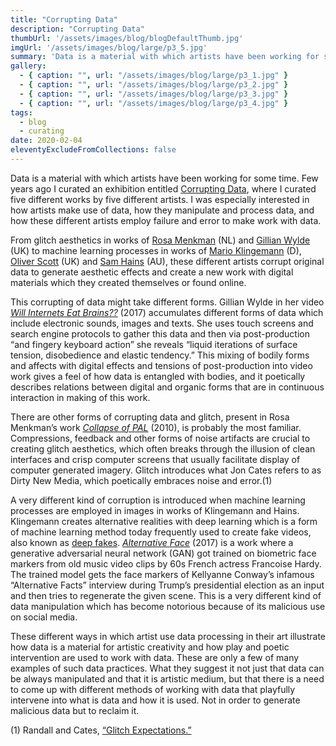 ```yaml
---
title: "Corrupting Data"
description: "Corrupting Data"
thumbUrl: '/assets/images/blog/blogDefaultThumb.jpg'
imgUrl: '/assets/images/blog/large/p3_5.jpg'
summary: 'Data is a material with which artists have been working for some time. Few years ago I curated an exhibition entitled Corrupting Data where I curated five different works by five different artists. I was especially interested in how artists make use of data, how they manipulate and process data, and how these different artists employ failure and error to make work with data.'
gallery:
  - { caption: "", url: "/assets/images/blog/large/p3_1.jpg" }
  - { caption: "", url: "/assets/images/blog/large/p3_2.jpg" }
  - { caption: "", url: "/assets/images/blog/large/p3_3.jpg" }
  - { caption: "", url: "/assets/images/blog/large/p3_4.jpg" }
tags:
  - blog
  - curating
date: 2020-02-04
eleventyExcludeFromCollections: false
---
```



Data is a material with which artists have been working for some time. Few years ago I curated an exhibition entitled [Corrupting Data](https://crptngdata.tumblr.com/), where I curated five different works by five different artists. I was especially interested in how artists make use of data, how they manipulate and process data, and how these different artists employ failure and error to make work with data.

From glitch aesthetics in works of [Rosa Menkman](https://en.wikipedia.org/wiki/Rosa_Menkman) (NL) and [Gillian Wylde](https://www.falmouth.ac.uk/staff/gillian-wylde) (UK) to machine learning processes in works of [Mario Klingemann](https://en.wikipedia.org/wiki/Mario_Klingemann) (D), [Oliver Scott](http://cat.koept.net/) (UK) and [Sam Hains](http://samhains.com/) (AU), these different artists corrupt original data to generate aesthetic effects and create a new work with digital materials which they created themselves or found online. 

This corrupting of data might take different forms. Gillian Wylde in her video [*Will Internets Eat Brains??*](https://www.youtube.com/watch?v=lPJBzBm7YMo) (2017) accumulates different forms of data which include electronic sounds, images and texts. She uses touch screens and search engine protocols to gather this data and then via post-production “and fingery keyboard action” she reveals “liquid iterations of surface tension, disobedience and elastic tendency.” This mixing of bodily forms and affects with digital effects and tensions of post-production into video work gives a feel of how data is entangled with bodies, and it poetically describes relations between digital and organic forms that are in continuous interaction in making of this work. 

There are other forms of corrupting data and glitch, present in Rosa Menkman’s work [*Collapse of PAL*](https://www.youtube.com/watch?v=5-XVkI1z1m8) (2010), is probably the most familiar. Compressions, feedback and other forms of noise artifacts are crucial to creating glitch aesthetics, which often breaks through the illusion of clean interfaces and crisp computer screens that usually facilitate display of computer generated imagery. Glitch introduces what Jon Cates refers to as Dirty New Media, which poetically embraces noise and error.(1) 

A very different kind of corruption is introduced when machine learning processes are employed in images in works of Klingemann and Hains. Klingemann creates alternative realities with deep learning which is a form of machine learning method today frequently used to create fake videos, also known as [deep fakes](https://en.wikipedia.org/wiki/Deepfake). [*Alternative Face*](https://www.youtube.com/watch?v=af_9LXhcebY) (2017) is a work where a generative adversarial neural network (GAN) got trained on biometric face markers from old music video clips by 60s French actress Francoise Hardy. The trained model gets the face markers of Kellyanne Conway’s infamous “Alternative Facts” interview during Trump’s presidential election as an input and then tries to regenerate the given scene. This is a very different kind of data manipulation which has become notorious because of its malicious use on social media.

These different ways in which artist use data processing in their art illustrate how data is a material for artistic creativity and how play and poetic intervention are used to work with data. These are only a few of many examples of such data practices. What they suggest it not just that data can be always manipulated and that it is artistic medium, but that there is a need to come up with different methods of working with data that playfully intervene into what is data and how it is used. Not in order to generate malicious data but to reclaim it. 

(1) Randall and Cates, [“Glitch Expectations.”](https://hyperallergic.com/134709/glitch-expectations-a-conversation-with-jon-cates/)